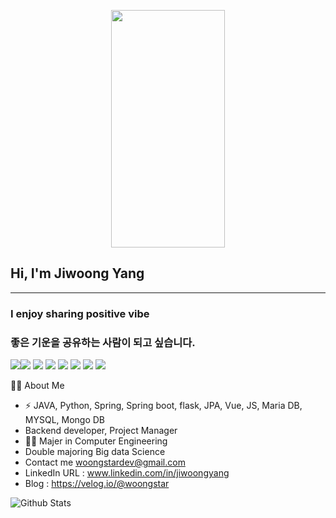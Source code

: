 <p align="center"><img src = "https://user-images.githubusercontent.com/69667560/151376491-3e420a1a-b1b3-4a3c-8286-3bf51c8bac0e.png" width="60%" height="380"/></p>


## Hi, I'm Jiwoong Yang

---

### I enjoy sharing positive vibe
### 좋은 기운을 공유하는 사람이 되고 싶습니다.


<img src="https://img.shields.io/badge/JAVA-007396?style=for-the-badge&logo=java&logoColor=white"><img src="https://img.shields.io/badge/Spring-6DB33F?style=for-the-badge&logo=Spring&logoColor=white">
<img src="https://img.shields.io/badge/html-E34F26?style=for-the-badge&logo=html5&logoColor=white">
<img src="https://img.shields.io/badge/css-1572B6?style=for-the-badge&logo=css3&logoColor=white">
<img src="https://img.shields.io/badge/github-181717?style=for-the-badge&logo=github&logoColor=white">
<img src="https://img.shields.io/badge/linux-FCC624?style=for-the-badge&logo=linux&logoColor=black">
<img src="https://img.shields.io/badge/aws-232F3E?style=for-the-badge&logo=aws&logoColor=white">
<img src="https://img.shields.io/badge/apache tomcat-F8DC75?style=for-the-badge&logo=apachetomcat&logoColor=white">

🙋‍♂️ About Me

- ⚡️ JAVA, Python, Spring, Spring boot, flask, JPA, Vue, JS, Maria DB, MYSQL, Mongo DB
- Backend developer, Project Manager
- 👨‍🎓 Majer in Computer Engineering
- Double majoring Big data Science
- Contact me woongstardev@gmail.com
- LinkedIn URL : www.linkedin.com/in/jiwoongyang
- Blog : https://velog.io/@woongstar

![Github Stats](https://github-readme-stats.vercel.app/api?username=woongstar&count_private=true&show_icons=true&include_all_commits=true)
